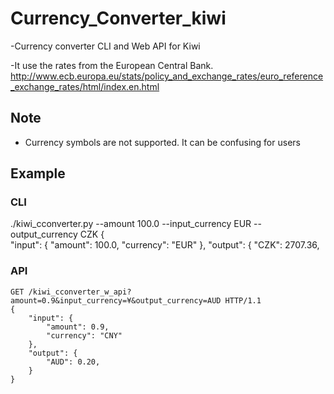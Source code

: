 # Currency_Converter_kiwi
-Currency converter CLI and Web API for Kiwi

-It use the rates from the European Central Bank. http://www.ecb.europa.eu/stats/policy_and_exchange_rates/euro_reference_exchange_rates/html/index.en.html 

## Note

- Currency symbols are not supported. It can be confusing for users 

## Example

### CLI

./kiwi_cconverter.py --amount 100.0 --input_currency EUR --output_currency CZK
{   
    "input": {
        "amount": 100.0,
        "currency": "EUR"
    },
    "output": {
        "CZK": 2707.36, 
### API
```
GET /kiwi_cconverter_w_api?amount=0.9&input_currency=¥&output_currency=AUD HTTP/1.1
{   
    "input": {
        "amount": 0.9,
        "currency": "CNY"
    },
    "output": {
        "AUD": 0.20, 
    }
}
